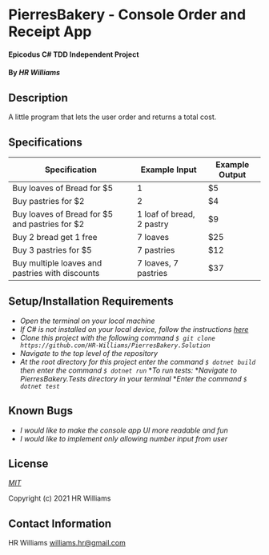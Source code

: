 # PierresBakery - Console Order and Receipt App

#### Epicodus C# TDD Independent Project

#### By _**HR Williams**_

## Description

A little program that lets the user order and returns a total cost.

## Specifications

| Specification | Example Input | Example Output | 
| ------------- | ------------- | -------------- |
| Buy loaves of Bread for $5 | 1 | $5 |
| Buy pastries for $2 | 2 | $4 |
| Buy loaves of Bread for $5 and pastries for $2  | 1 loaf of bread, 2 pastry | $9 |
| Buy 2 bread get 1 free | 7 loaves | $25 |
| Buy 3 pastries for $5 | 7 pastries | $12 | 
| Buy multiple loaves and pastries with discounts | 7 loaves, 7 pastries | $37 |


## Setup/Installation Requirements

* _Open the terminal on your local machine_
* _If C# is not installed on your local device, follow the instructions [here](https://www.learnhowtoprogram.com/c-and-net-part-time-c-and-react-track/getting-started-with-c/installing-c-and-net)_
* _Clone this project with the following command `$ git clone https://github.com/HR-Williams/PierresBakery.Solution`_
* _Navigate to the top level of the repository_
* _At the root directory for this project enter the command `$ dotnet build` then enter the command `$ dotnet run`_
*_To run tests:_
*_Navigate to PierresBakery.Tests directory in your terminal_
*_Enter the command `$ dotnet test`_

## Known Bugs

* _I would like to make the console app UI more readable and fun_
* _I would like to implement only allowing number input from user_

## License

_[MIT](https://choosealicense.com/licenses/mit/)_

Copyright (c) 2021 HR Williams

## Contact Information

HR Williams <williams.hr@gmail.com>